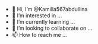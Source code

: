 - 👋 Hi, I’m @Kamilla567abdullina
- 👀 I’m interested in ...
- 🌱 I’m currently learning ...
- 💞️ I’m looking to collaborate on ...
- 📫 How to reach me ...

<!---
Kamilla567abdullina/Kamilla567abdullina is a ✨ special ✨ repository because its `README.md` (this file) appears on your GitHub profile.
You can click the Preview link to take a look at your changes.
--->

